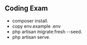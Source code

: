 
## Coding Exam

- composer install.
- copy env.example .env
- php artisan migrate:fresh --seed.
- php artisan serve.

